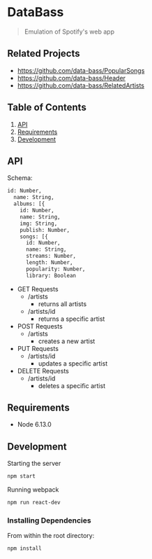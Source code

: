 # DataBass

> Emulation of Spotify's web app

## Related Projects

  - https://github.com/data-bass/PopularSongs
  - https://github.com/data-bass/Header
  - https://github.com/data-bass/RelatedArtists


## Table of Contents

1. [API](#API)
1. [Requirements](#requirements)
1. [Development](#development)

## API

Schema:
```sh
id: Number, 
  name: String,
  albums: [{
    id: Number, 
    name: String, 
    img: String,
    publish: Number, 
    songs: [{
      id: Number,
      name: String,
      streams: Number,
      length: Number, 
      popularity: Number, 
      library: Boolean
```

  * GET Requests
    * /artists
      * returns all artists
    * /artists/id
      * returns a specific artist
  * POST Requests
    * /artists
      * creates a new artist
  * PUT Requests
    * /artists/id
      * updates a specific artist
  * DELETE Requests
    * /artists/id
      * deletes a specific artist

## Requirements

- Node 6.13.0

## Development

Starting the server
```sh
npm start
```

Running webpack
```sh
npm run react-dev
```

### Installing Dependencies

From within the root directory:

```sh
npm install
```

